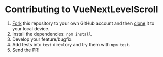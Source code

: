 # Contributing to VueNextLevelScroll

1. [Fork](https://help.github.com/articles/fork-a-repo/) this repository to your own GitHub account and then [clone](https://help.github.com/articles/cloning-a-repository/) it to your local device.
2. Install the dependencies: `npm install`.
3. Develop your feature/bugfix.
4. Add tests into `test` directory and try them with `npm test`.
5. Send the PR!
